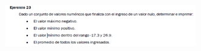 ![](https://github.com/Alexix87/practicaLogica/blob/master/ejerciciosIniciales/ejercicio_23/ejercicio_23.png)